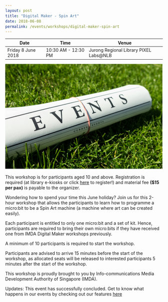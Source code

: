 ```yaml
---
layout: post
title: "Digital Maker - Spin Art"
date: 2018-06-08
permalink: /events/workshops/digital-maker-spin-art
---
```


| Date | Time | Venue |
|--------|---|---|
| Friday 8 June 2018 | 10:30 AM - 12:30 PM | Jurong Regional Library PIXEL Labs@NLB |

![hi](/images/events/generic-event-image.jpg)

This workshop is for participants aged 10 and above.
Registration is required (at library e-kiosks or click <a href="https://www.nlb.gov.sg/golibrary2/e/digital-maker-spin-art-pixel-labsnlb-14573037" target="_blank">here</a> to register!) and material fee **($15 per pax)** is payable to the organizer.

Wondering how to spend your time this June holiday? 
Join us for this 2-hour workshop that allows the participants to learn how to programme a micro:bit to be a Spin Art machine (a machine where art can be created easily).

Each participant is entitled to only one micro:bit and a set of kit. Hence, participants are required to bring their own micro:bits if they have received one from IMDA Digital Maker workshops previously.

A minimum of 10 participants is required to start the workshop.

Participants are advised to arrive 15 minutes before the start of the workshop, as allocated seats will be released to interested participants 5 minutes after the start of the workshop.

This workshop is proudly brought to you by Info-communications Media Development Authority of Singapore (IMDA).

Updates: This event has successfully concluded. Get to know what happens in our events by checking out our features <a href="" target="_blank">here</a>
